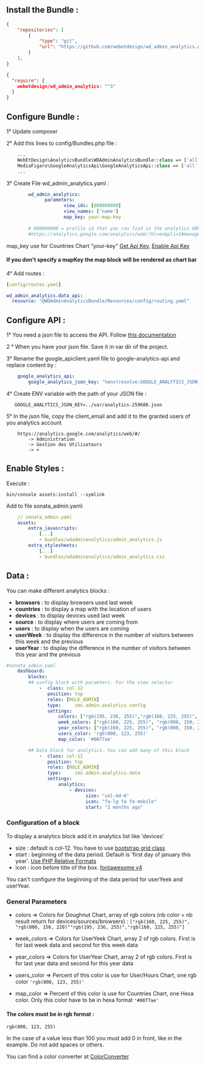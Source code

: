 ## Install the Bundle :
```json
{
    "repositories": [
        {
            "type": "git",
            "url": "https://github.com/webetdesign/wd_admin_analytics.git"
        }
    ],
}
```
```json
{
  "require": {
    webetdesign/wd_admin_analytics: "^3"
  }
}
```

## Configure Bundle : 

1° Update composer

2° Add this lines to config/Bundles.php file : 
```php
    ...
    WebEtDesign\AnalyticsBundle\WDAdminAnalyticsBundle::class => ['all' => true],
    MediaFigaro\GoogleAnalyticsApi\GoogleAnalyticsApi::class => ['all' => true],
    ...
```
3° Create File wd_admin_analytics.yaml : 
```yaml
        wd_admin_analytics:
              parameters:
                     view_ids: [000000000]
                     view_names: ['name']
                     map_key: your-map-key
                     
        # 000000000 = profile id that you can find in the analytics URL, p000000000 :
        #https://analytics.google.com/analytics/web/?hl=en&pli=1#management/Settings/a222222222w1111111111p000000000/   
```
 map_key use for Countries Chart "your-key" 
         [Get Api Key](https://developers.google.com/maps/documentation/javascript/get-api-key#step-1-get-an-api-key), 
         [Enable Api Key](https://cloud.google.com/maps-platform/#get-started)
         
#### If you don't specify a mapKey the map block will be rendered as chart bar
         
4° Add routes :
```yaml
[config/routes.yaml]

wd_admin_analytics.data_api:
  resource: "@WDAdminAnalyticsBundle/Resources/config/routing.yaml"
```       

## Configure API : 

   1°  You need a json file to access the API. Follow [this documentation](https://developers.google.com/analytics/devguides/reporting/core/v4/quickstart/service-php)
   
   2 ° When you have your json file. Save it in var dir of the project.
   
   3° Rename the google_apiclient.yaml file to google-analytics-api and replace content by : 
```yaml
    google_analytics_api:
        google_analytics_json_key: "%env(resolve:GOOGLE_ANALYTICS_JSON_KEY)%"
```            
   4° Create ENV variable with the path of your JSON file :
```dotenv        
   GOOGLE_ANALYTICS_JSON_KEY=../var/analytics-259608.json        
```        
   5° In the json file, copy the client_email and add it to the granted users of you analytics account
        
        https://analytics.google.com/analytics/web/#/
            -> Administration
            -> Gestion des Utilisateurs
            -> +
## Enable Styles :    

Execute :

    bin/console assets:install --symlink
    
Add to file sonata_admin.yaml:
```yaml
    // sonata_admin.yaml
    assets:
        extra_javascripts:
            [...]
            - bundles/wdadminanalytics/admin_analytics.js
        extra_stylesheets:
            [...]
            - bundles/wdadminanalytics/admin_analytics.css
```       
## Data :            
You can make different analytics blocks :

   - **browsers** : to display browsers used last week
   - **countries** : to display a map with the location of users
   - **devices** : to display devices used last week
   - **source** :  to display where users are coming from
   - **users** : to display when the users are coming
   - **userWeek** : to display the difference in the number of visitors between this week and the previous
   - **userYear** : to display the difference in the number of visitors between this year and the previous
    
```yaml   
#sonata_admin.yaml
    dashboard:
        blocks:
        ## config block with paramters. For the view selector
            -  class: col-12
               position: top
               roles: [ROLE_ADMIN]
               type:     cms.admin.analytics.config
               settings:
                   colors: ["rgb(195, 236, 255)","rgb(160, 225, 255)", "rgb(114, 210, 255)", "rgb(063, 194, 255)", "rgb(000, 150, 220)", "rgb(000, 150, 174)"]
                   week_colors: ["rgb(160, 225, 255)", "rgb(000, 150, 220)"]
                   year_colors: ["rgb(160, 225, 255)", "rgb(000, 150, 220)"]
                   users_color: 'rgb(000, 123, 255)'
                   map_color: '#0077ae'

        ## Data block for analytics. You can add many of this block
            -  class: col-12
               position: top
               roles: [ROLE_ADMIN]
               type:     cms.admin.analytics.data
               settings:
                   analytics:
                       - devices:
                             size: "col-md-6"
                             icon: "fa-lg fa fa-mobile"
                             start: "2 months ago"
```   
### Configuration of a block
 
To display a analytics block add it in analytics list like 'devices'
    
   - size : default is col-12. You have to use [bootstrap grid class](https://getbootstrap.com/docs/4.0/layout/grid/)
   - start : beginning of the data period. Default is 'first day of january this year'. [Use PHP Relative Formats](https://www.php.net/manual/fr/datetime.formats.relative.php)                       
   - icon : icon before title of the box. [fontawesome v4](https://fontawesome.com/v4.7.0/)
   
You can't configure the beginning of the data period for userYeek and userYear.

### General Parameters

   - colors => Colors for Doughnut Chart, array of rgb colors (nb color = nb result return for devices/sources/browsers) : 
    `["rgb(160, 225, 255)", "rgb(000, 150, 220)""rgb(195, 236, 255)","rgb(160, 225, 255)"]`
   - week_colors => Colors for UserYeek Chart, array 2 of rgb colors. First is for last week data and second for this week data
    
   - year_colors => Colors for UserYear Chart, array 2 of rgb colors. First is for last year data and second for this year data
   
   - users_color => Percent of this color is use for User/Hours Chart, one rgb color 
    `'rgb(000, 123, 255)'`
   
   - map_color => Percent of this color is use for Countries Chart, one Hexa color. 
                  Only this color have to be in hexa format `'#0077ae'`
   
#### The colors must be in rgb format :
   
    rgb(000, 123, 255)
    
   In the case of a value less than 100 you must add 0 in front, like in the example. Do not add spaces or others. 
   
   You can find a color converter at [ColorConverter](https://www.w3schools.com/colors/colors_converter.asp)
